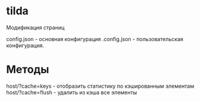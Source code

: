 # tilda
Модификация страниц


config.json - основная конфигурация
.config.json - пользовательская конфигурация.

# Методы
host/?cache=keys - отобразить статистику по кэшированным элементам
host/?cache=flush - удалить из кэша все элементы


